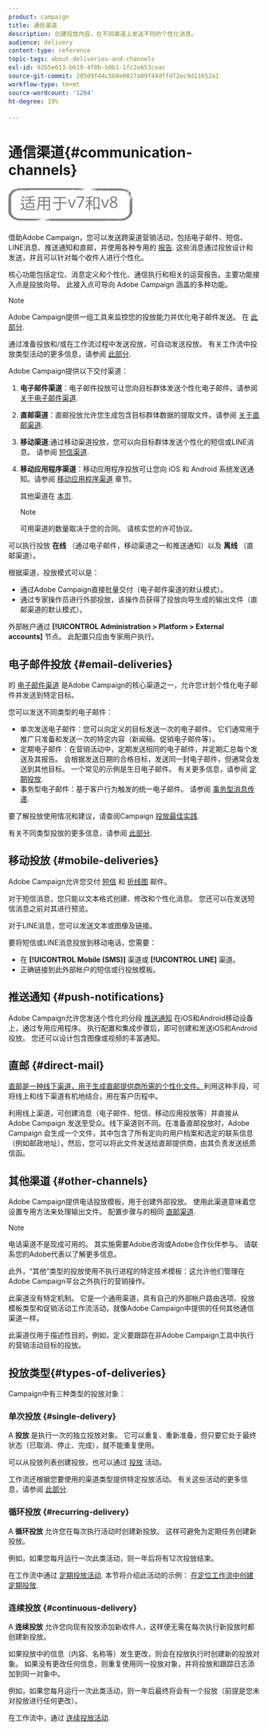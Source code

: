 ```yaml
---
product: campaign
title: 通信渠道
description: 创建投放内容，在不同渠道上发送不同的个性化消息。
audience: delivery
content-type: reference
topic-tags: about-deliveries-and-channels
exl-id: 92b5e013-b619-4f0b-b0b1-1fc2e653ceac
source-git-commit: 20509f44c5b8e0827a09f44dffdf2ec9d11652a1
workflow-type: tm+mt
source-wordcount: '1204'
ht-degree: 19%

---
```


# 通信渠道{#communication-channels}

![](../../assets/common.svg)

借助Adobe Campaign，您可以发送跨渠道营销活动，包括电子邮件、短信、LINE消息、推送通知和直邮，并使用各种专用的 [报告](../../reporting/using/delivery-reports.md). 这些消息通过投放设计和发送，并且可以针对每个收件人进行个性化。

核心功能包括定位、消息定义和个性化、通信执行和相关的运营报告。主要功能接入点是投放向导。 此接入点可导向 Adobe Campaign 涵盖的多种功能。

>[!NOTE]
>
>Adobe Campaign提供一组工具来监控您的投放能力并优化电子邮件发送。 在 [此部分](about-deliverability.md).

通过准备投放和/或在工作流过程中发送投放，可自动发送投放。 有关工作流中投放类型活动的更多信息，请参阅 [此部分](../../workflow/using/about-action-activities.md).

Adobe Campaign提供以下交付渠道：

1. **电子邮件渠道**：电子邮件投放可让您向目标群体发送个性化电子邮件。请参阅 [关于电子邮件渠道](about-email-channel.md).
1. **直邮渠道**：直邮投放允许您生成包含目标群体数据的提取文件。请参阅 [关于直邮渠道](about-direct-mail-channel.md).
1. **移动渠道**:通过移动渠道投放，您可以向目标群体发送个性化的短信或LINE消息。 请参阅 [短信渠道](sms-channel.md).
1. **移动应用程序渠道**：移动应用程序投放可让您向 iOS 和 Android 系统发送通知。请参阅 [移动应用程序渠道](about-mobile-app-channel.md) 章节。

   其他渠道在 [本页](steps-about-delivery-creation-steps.md#other-channels).

   >[!NOTE]
   >
   >可用渠道的数量取决于您的合同。 请核实您的许可协议。

可以执行投放 **在线** （通过电子邮件，移动渠道之一和推送通知）以及 **离线** （直邮渠道）。

根据渠道，投放模式可以是：

* 通过Adobe Campaign直接批量交付（电子邮件渠道的默认模式）。
* 通过专家操作员进行外部投放，该操作员获得了投放向导生成的输出文件（直邮渠道的默认模式）。

外部帐户通过 **[!UICONTROL Administration > Platform > External accounts]** 节点。 此配置只应由专家用户执行。

## 电子邮件投放 {#email-deliveries}

的 [电子邮件渠道](about-email-channel.md) 是Adobe Campaign的核心渠道之一，允许您计划个性化电子邮件并发送到特定目标。

您可以发送不同类型的电子邮件：

* 单次发送电子邮件：您可以向定义的目标发送一次的电子邮件。 它们通常用于推广只准备和发送一次的特定内容（新闻稿、促销电子邮件等）。
* 定期电子邮件：在营销活动中，定期发送相同的电子邮件，并定期汇总每个发送及其报告。 会根据发送日期的合格目标，发送同一封电子邮件，但通常会发送到其他目标。 一个常见的示例是生日电子邮件。 有关更多信息，请参阅 [定期投放](../../workflow/using/recurring-delivery.md).
* 事务型电子邮件：基于客户行为触发的统一电子邮件。 请参阅 [事务型消息传递](../../message-center/using/about-transactional-messaging.md).

要了解投放使用情况和建议，请查阅Campaign [投放最佳实践](delivery-best-practices.md).

有关不同类型投放的更多信息，请参阅 [此部分](#types-of-deliveries).

## 移动投放 {#mobile-deliveries}

Adobe Campaign允许您交付 [短信](sms-channel.md) 和 [折线图](line-channel.md) 邮件。

对于短信消息，您只能以文本格式创建、修改和个性化消息。 您还可以在发送短信消息之前对其进行预览。

对于LINE消息，您可以发送文本或图像及链接。

要将短信或LINE消息投放到移动电话，您需要：

* 在 **[!UICONTROL Mobile (SMS)]** 渠道或 **[!UICONTROL LINE]** 渠道。
* 正确链接到此外部帐户的短信或行投放模板。

## 推送通知 {#push-notifications}

Adobe Campaign允许您发送个性化的分段 [推送通知](about-mobile-app-channel.md) 在iOS和Android移动设备上，通过专用应用程序。 执行配置和集成步骤后，即可创建和发送iOS和Android投放。 您还可以设计包含图像或视频的丰富通知。

## 直邮 {#direct-mail}

[直邮是一种线下渠道，用于生成直邮提供商所需的个性化文件。](about-direct-mail-channel.md)利用这种手段，可将线上和线下渠道有机地结合，用在客户历程中。

利用线上渠道，可创建消息（电子邮件、短信、移动应用投放等）并直接从 Adobe Campaign 发送至受众。线下渠道则不同。在准备直邮投放时，Adobe Campaign 会生成一个文件，其中包含了所有定向的用户档案和选定的联系信息（例如邮政地址）。然后，您可以将此文件发送给直邮提供商，由其负责发送纸质信函。

## 其他渠道 {#other-channels}

Adobe Campaign提供电话投放模板，用于创建外部投放。 使用此渠道意味着您设置专用方法来处理输出文件。 配置步骤与的相同 [直邮渠道](about-direct-mail-channel.md).

>[!NOTE]
>
>电话渠道不是现成可用的。 其实施需要Adobe咨询或Adobe合作伙伴参与。 请联系您的Adobe代表以了解更多信息。

此外，“其他”类型的投放使用不执行进程的特定技术模板：这允许他们管理在Adobe Campaign平台之外执行的营销操作。

此渠道没有特定机制。 它是一个通用渠道，具有自己的外部帐户路由选项、投放模板类型和促销活动工作流活动，就像Adobe Campaign中提供的任何其他通信渠道一样。

此渠道仅用于描述性目的，例如，定义要跟踪在非Adobe Campaign工具中执行的营销活动目标的投放。

## 投放类型{#types-of-deliveries}

Campaign中有三种类型的投放对象：

### 单次投放 {#single-delivery}

A **投放** 是执行一次的独立投放对象。 它可以重复、重新准备，但只要它处于最终状态（已取消、停止、完成），就不能重复使用。

可以从投放列表创建投放，也可以通过 [投放](../../workflow/using/delivery.md) 活动。

工作流还根据您要使用的渠道类型提供特定投放活动。 有关这些活动的更多信息，请参阅 [此部分](../../workflow/using/cross-channel-deliveries.md).

### 循环投放 {#recurring-delivery}

A **循环投放** 允许您在每次执行活动时创建新投放。 这样可避免为定期任务创建新投放。

例如，如果您每月运行一次此类活动，则一年后将有12次投放结束。

在工作流中通过 [定期投放活动](../../workflow/using/recurring-delivery.md). 本节将介绍此活动的示例： [在定位工作流中创建定期投放](../../workflow/using/sending-a-birthday-email.md#creating-a-recurring-delivery-in-a-targeting-workflow).

### 连续投放 {#continuous-delivery}

A **连续投放** 允许您向现有投放添加新收件人，这样便无需在每次执行新投放时都创建新投放。

如果投放中的信息（内容、名称等）发生更改，则会在投放执行时创建新的投放对象。 如果没有更改任何信息，则重复使用同一投放对象，并将投放和跟踪日志添加到同一对象中。

例如，如果您每月运行一次此类活动，则一年后最终将会有一个投放（前提是您未对投放进行任何更改）。

在工作流中，通过 [连续投放活动](../../workflow/using/continuous-delivery.md).

